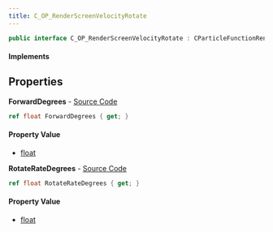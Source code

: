 ```yaml
---
title: C_OP_RenderScreenVelocityRotate
---
```


```csharp
public interface C_OP_RenderScreenVelocityRotate : CParticleFunctionRenderer, CParticleFunction, ISchemaClass<CParticleFunction>, ISchemaClass<CParticleFunctionRenderer>, ISchemaClass<C_OP_RenderScreenVelocityRotate>, ISchemaField, ISchemaClass, INativeHandle
```

#### Implements

## Properties

**ForwardDegrees** - [Source Code](https://github.com/swiftly-solution/swiftlys2/blob/master/managed/src/SwiftlyS2.Generated/Schemas/Interfaces/C_OP_RenderScreenVelocityRotate.cs#L18)

```csharp
ref float ForwardDegrees { get; }
```

#### Property Value

- [float](https://learn.microsoft.com/dotnet/api/system.single)

**RotateRateDegrees** - [Source Code](https://github.com/swiftly-solution/swiftlys2/blob/master/managed/src/SwiftlyS2.Generated/Schemas/Interfaces/C_OP_RenderScreenVelocityRotate.cs#L16)

```csharp
ref float RotateRateDegrees { get; }
```

#### Property Value

- [float](https://learn.microsoft.com/dotnet/api/system.single)

